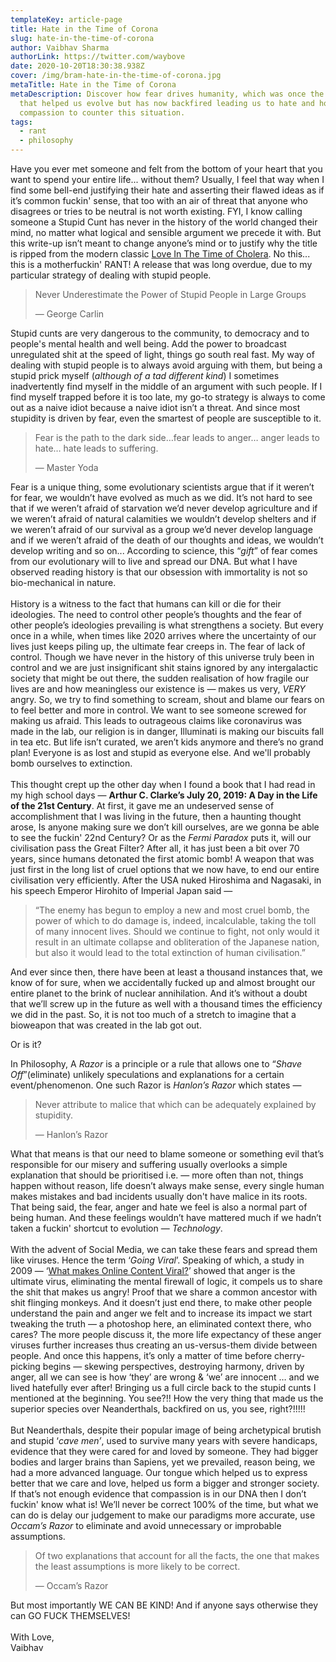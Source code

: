 ```yaml
---
templateKey: article-page
title: Hate in the Time of Corona
slug: hate-in-the-time-of-corona
author: Vaibhav Sharma
authorLink: https://twitter.com/waybove
date: 2020-10-20T18:30:38.938Z
cover: /img/bram-hate-in-the-time-of-corona.jpg
metaTitle: Hate in the Time of Corona
metaDescription: Discover how fear drives humanity, which was once the gift
  that helped us evolve but has now backfired leading us to hate and how we need
  compassion to counter this situation.
tags:
  - rant
  - philosophy
---
```

Have you ever met someone and felt from the bottom of your heart that you want to spend your entire life... without them? Usually, I feel that way when I find some bell-end justifying their hate and asserting their flawed ideas as if it’s common fuckin' sense, that too with an air of threat that anyone who disagrees or tries to be neutral is not worth existing. FYI, I know calling someone a Stupid Cunt has never in the history of the world changed their mind, no matter what logical and sensible argument we precede it with. But this write-up isn’t meant to change anyone’s mind or to justify why the title is ripped from the modern classic [Love In The Time of Cholera](https://en.wikipedia.org/wiki/Love_in_the_Time_of_Cholera). No this... this is a motherfuckin' RANT! A release that was long overdue, due to my particular strategy of dealing with stupid people.

> Never Underestimate the Power of Stupid People in Large Groups
>
> — George Carlin

Stupid cunts are very dangerous to the community, to democracy and to people's mental health and well being. Add the power to broadcast unregulated shit at the speed of light, things go south real fast. My way of dealing with stupid people is to always avoid arguing with them, but being a stupid prick myself (*although of a tad different kind*) I sometimes inadvertently find myself in the middle of an argument with such people. If I find myself trapped before it is too late, my go-to strategy is always to come out as a naive idiot because a naive idiot isn’t a threat. And since most stupidity is driven by fear, even the smartest of people are susceptible to it.

> Fear is the path to the dark side…fear leads to anger… anger leads to hate… hate leads to suffering.
>
> — Master Yoda

Fear is a unique thing, some evolutionary scientists argue that if it weren’t for fear, we wouldn’t have evolved as much as we did. It’s not hard to see that if we weren’t afraid of starvation we’d never develop agriculture and if we weren’t afraid of natural calamities we wouldn’t develop shelters and if we weren’t afraid of our survival as a group we’d never develop language and if we weren’t afraid of the death of our thoughts and ideas, we wouldn’t develop writing and so on... According to science, this “*gift*” of fear comes from our evolutionary will to live and spread our DNA. But what I have observed reading history is that our obsession with immortality is not so bio-mechanical in nature.
\
\
History is a witness to the fact that humans can kill or die for their ideologies. The need to control other people’s thoughts and the fear of other people’s ideologies prevailing is what strengthens a society. But every once in a while, when times like 2020 arrives where the uncertainty of our lives just keeps piling up, the ultimate fear creeps in. The fear of lack of control. Though we have never in the history of this universe truly been in control and we are just insignificant shit stains ignored by any intergalactic society that might be out there, the sudden realisation of how fragile our lives are and how meaningless our existence is — makes us very, *VERY* angry. So, we try to find something to scream, shout and blame our fears on to feel better and more in control. We want to see someone screwed for making us afraid. This leads to outrageous claims like coronavirus was made in the lab, our religion is in danger, Illuminati is making our biscuits fall in tea etc. But life isn’t curated, we aren’t kids anymore and there’s no grand plan! Everyone is as lost and stupid as everyone else. And we'll probably bomb ourselves to extinction.
\
\
This thought crept up the other day when I found a book that I had read in my high school days — **Arthur C. Clarke’s July 20, 2019: A Day in the Life of the 21st Century**. At first, it gave me an undeserved sense of accomplishment that I was living in the future, then a haunting thought arose, Is anyone making sure we don’t kill ourselves, are we gonna be able to see the fuckin' 22nd Century? Or as the *Fermi Paradox* puts it, will our civilisation pass the Great Filter? After all, it has just been a bit over 70 years, since humans detonated the first atomic bomb! A weapon that was just first in the long list of cruel options that we now have, to end our entire civilisation very efficiently. After the USA nuked Hiroshima and Nagasaki, in his speech Emperor Hirohito of Imperial Japan said —

> “The enemy has begun to employ a new and most cruel bomb, the power of which to do damage is, indeed, incalculable, taking the toll of many innocent lives. Should we continue to fight, not only would it result in an ultimate collapse and obliteration of the Japanese nation, but also it would lead to the total extinction of human civilisation.”

And ever since then, there have been at least a thousand instances that, we know of for sure, when we accidentally fucked up and almost brought our entire planet to the brink of nuclear annihilation. And it’s without a doubt that we’ll screw up in the future as well with a thousand times the efficiency we did in the past. So, it is not too much of a stretch to imagine that a bioweapon that was created in the lab got out.

Or is it?

In Philosophy, A *Razor* is a principle or a rule that allows one to “*Shave Off*”(eliminate) unlikely speculations and explanations for a certain event/phenomenon. One such Razor is *Hanlon’s Razor* which states —

> Never attribute to malice that which can be adequately explained by stupidity.
>
> — Hanlon’s Razor

What that means is that our need to blame someone or something evil that’s responsible for our misery and suffering usually overlooks a simple explanation that should be prioritised i.e. — more often than not, things happen without reason, life doesn’t always make sense, every single human makes mistakes and bad incidents usually don't have malice in its roots. That being said, the fear, anger and hate we feel is also a normal part of being human. And these feelings wouldn’t have mattered much if we hadn’t taken a fuckin' shortcut to evolution — *Technology*.
\
\
With the advent of Social Media, we can take these fears and spread them like viruses. Hence the term ‘*Going Viral*’. Speaking of which, a study in 2009 — ‘[What makes Online Content Viral?](https://papers.ssrn.com/sol3/papers.cfm?abstract_id=1528077)’ showed that anger is the ultimate virus, eliminating the mental firewall of logic, it compels us to share the shit that makes us angry! Proof that we share a common ancestor with shit flinging monkeys. And it doesn’t just end there, to make other people understand the pain and anger we felt and to increase its impact we start tweaking the truth — a photoshop here, an eliminated context there, who cares? The more people discuss it, the more life expectancy of these anger viruses further increases thus creating an us-versus-them divide between people. And once this happens, it’s only a matter of time before cherry-picking begins — skewing perspectives, destroying harmony, driven by anger, all we can see is how ‘they’ are wrong & ‘we’ are innocent … and we lived hatefully ever after! Bringing us a full circle back to the stupid cunts I mentioned at the beginning. You see?!! How the very thing that made us the superior species over Neanderthals, backfired on us, you see, right?!!!!!
\
\
But Neanderthals, despite their popular image of being archetypical brutish and stupid ‘*cave men’*, used to survive many years with severe handicaps, evidence that they were cared for and loved by someone. They had bigger bodies and larger brains than Sapiens, yet we prevailed, reason being, we had a more advanced language. Our tongue which helped us to express better that we care and love, helped us form a bigger and stronger society. If that’s not enough evidence that compassion is in our DNA then I don’t fuckin' know what is! We’ll never be correct 100% of the time, but what we can do is delay our judgement to make our paradigms more accurate, use *Occam’s Razor* to eliminate and avoid unnecessary or improbable assumptions.

> Of two explanations that account for all the facts, the one that makes the least assumptions is more likely to be correct.
>
> — Occam’s Razor

But most importantly WE CAN BE KIND! And if anyone says otherwise they can GO FUCK THEMSELVES!
\
\
With Love,\
Vaibhav
